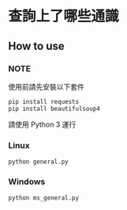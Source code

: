 # 查詢上了哪些通識
## How to use
### NOTE
使用前請先安裝以下套件
```shell=
pip install requests
pip install beautifulsoup4
```
請使用 Python 3 運行
### Linux
```shell=
python general.py
```
### Windows
```shell=
python ms_general.py
```
